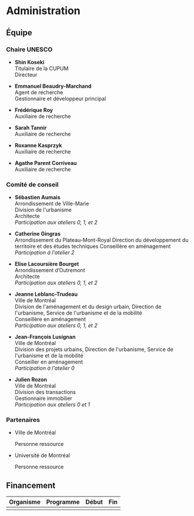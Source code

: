 # Administration

## Équipe

### Chaire UNESCO

- **Shin Koseki**<br/>Titulaire de la CUPUM<br/>Directeur

- **Emmanuel Beaudry-Marchand**<br/>Agent de recherche<br/>Gestionnaire et développeur principal

- **Frédérique Roy**<br/>Auxiliaire de recherche<br/>

- **Sarah Tannir**<br/>Auxiliaire de recherche<br/>

- **Roxanne Kasprzyk**<br/>Auxiliaire de recherche<br/>

- **Agathe Parent Corriveau**<br/>Auxiliaire de recherche<br/>

### Comité de conseil

- **Sébastien Aumais**<br/>Arrondissement de Ville-Marie<br/>Division de l'urbanisme<br/>
  Architecte<br/>_Participation aux ateliers 0, 1, et 2_

- **Catherine Gingras**<br/>Arrondissement du Plateau-Mont-Royal Direction du développement du
  territoire et des études techniques Conseillère en aménagement<br/>_Participation à l'atelier 2_

- **Elise Lacoursière Bourget**<br/>Arrondissement d’Outremont<br/>Architecte<br/>_Participation aux
  ateliers 0, 1, et 2_

- **Jeanne Leblanc-Trudeau**<br/>Ville de Montréal<br/>Division de l'aménagement et du design
  urbain, Direction de l'urbanisme, Service de l'urbanisme et de la mobilité<br/>Conseillère en
  aménagement<br/>_Participation aux ateliers 0, 1, et 2_

- **Jean-François Lusignan**<br/>Ville de Montréal<br/>Division des projets urbains, Direction de
  l'urbanisme, Service de l'urbanisme et de la mobilité<br/>Conseiller en aménagement<br/>
  _Participation à l'atelier 0_

- **Julien Rozon**<br/>Ville de Montréal<br/>Division des transactions<br/>Gestionnaire
  immobilier<br/>_Participation aux ateliers 0 et 1_

### Partenaires

- Ville de Montréal

  Personne ressource

- Université de Montréal

  Personne ressource

## Financement

| Organisme | Programme | Début | Fin |
| :-------- | :-------- | :---- | :-- |
|           |           |       |     |
